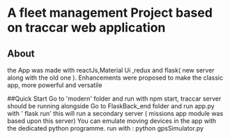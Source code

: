 # A fleet management Project based on traccar web application 



## About
the App was made with reactJs,Material Ui ,redux and flask( new server along with the old one ).
Enhancements were proposed to make the classic app, more powerful and versatile 

##Quick Start 
Go to 'modern' folder and run with npm start, traccar server should be running alongside 
Go to FlaskBack_end folder and run app.py with ' flask run' this will run a secondary server ( missions app module was based upon this server)
You can emulate moving devices in the app with the dedicated python programme. run with : python gpsSimulator.py

